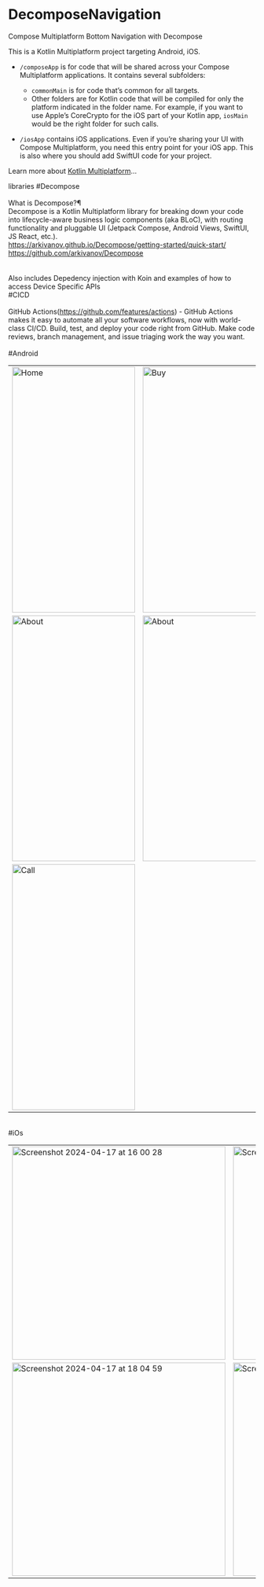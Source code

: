 # DecomposeNavigation
Compose Multiplatform Bottom Navigation with Decompose<br>

This is a Kotlin Multiplatform project targeting Android, iOS.

* `/composeApp` is for code that will be shared across your Compose Multiplatform applications.
  It contains several subfolders:
  - `commonMain` is for code that’s common for all targets.
  - Other folders are for Kotlin code that will be compiled for only the platform indicated in the folder name.
    For example, if you want to use Apple’s CoreCrypto for the iOS part of your Kotlin app,
    `iosMain` would be the right folder for such calls.

* `/iosApp` contains iOS applications. Even if you’re sharing your UI with Compose Multiplatform, 
  you need this entry point for your iOS app. This is also where you should add SwiftUI code for your project.


Learn more about [Kotlin Multiplatform](https://www.jetbrains.com/help/kotlin-multiplatform-dev/get-started.html)…<br>

libraries
#Decompose<br>
<br>
What is Decompose?¶<br>
Decompose is a Kotlin Multiplatform library for breaking down your code into lifecycle-aware business logic components (aka BLoC), with routing functionality and pluggable UI (Jetpack Compose, Android Views, SwiftUI, JS React, etc.).<br>
https://arkivanov.github.io/Decompose/getting-started/quick-start/<br>
https://github.com/arkivanov/Decompose<br>
<br>
<br>
Also includes Depedency injection with Koin and examples of how to access Device Specific APIs<Br>
#CICD <br>
<br>
  GitHub Actions(https://github.com/features/actions) - GitHub Actions makes it easy to automate all your software workflows, now with world-class CI/CD. Build, test, and deploy your code right from GitHub. Make code reviews, branch management, and issue triaging work the way you want.
<br>
<br>
#Android

 <table>
  <tr>
   <td><img src="https://github.com/Lilytreasure/DecomposeNavigation/assets/78819932/bd46da3d-6953-4b5e-be84-653f6975d536.png" alt="Home" style="width:250px;height:500px;"></td>
   <td><img src="https://github.com/Lilytreasure/DecomposeNavigation/assets/78819932/c1a4567e-c22b-4553-b0ec-aea90278731e.png" alt="Buy" style="width:250px;height:500px;"></td>
  </tr>
    <tr> 
   <td><img src="https://github.com/Lilytreasure/DecomposeNavigation/assets/78819932/a109ae4c-158a-4946-9be7-7742d8c315dc.png" alt="About" style="width:250px;height:500px;"></td>
   <td><img src="https://github.com/Lilytreasure/DecomposeNavigation/assets/78819932/614aada6-a79b-46bb-907b-0dfe4137a9d0.png" alt="About" style="width:250px;height:500px;"></td>
  </tr>
      <tr> 
   <td><img src="https://github.com/Lilytreasure/DecomposeNavigation/assets/78819932/41ee27df-1d3a-4bde-a229-3c2690d69569.png" alt="Call" style="width:250px;height:500px;"></td>
  </tr>
</table><br>
#iOs

 <table>
  <tr>
   <td><img width="434" alt="Screenshot 2024-04-17 at 16 00 28" src="https://github.com/Lilytreasure/DecomposeNavigation/assets/78819932/2aac792d-c034-4b8d-87ef-d6e8e5ce50dd"></td>
    <td><img width="434" alt="Screenshot 2024-04-17 at 16 08 46" src="https://github.com/Lilytreasure/DecomposeNavigation/assets/78819932/995786d1-83de-40d0-956e-38e9b689633a"></td>
  </tr>
     <tr>
        <td><img width="434" alt="Screenshot 2024-04-17 at 18 04 59" src="https://github.com/Lilytreasure/DecomposeNavigation/assets/78819932/0024ee51-e03a-460a-b35c-17014b944ba1"></td>
      
   <td><img width="434" alt="Screenshot 2024-04-17 at 16 11 33" src="https://github.com/Lilytreasure/DecomposeNavigation/assets/78819932/9e465a69-d7ea-4ec1-a03a-ced5178f3705"></td>
  </tr>
</table><br>



